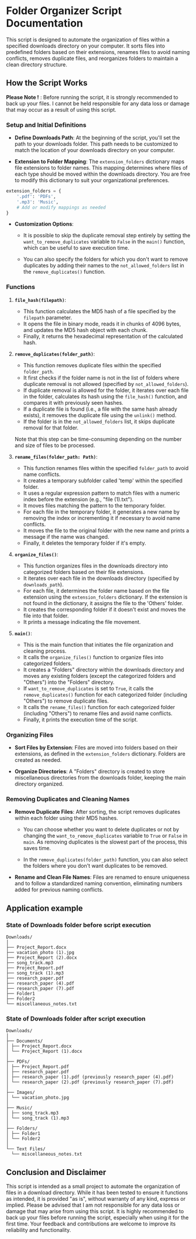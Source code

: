 # Folder Organizer Script Documentation

This script is designed to automate the organization of files within a specified downloads directory on your computer. It sorts files into predefined folders based on their extensions, renames files to avoid naming conflicts, removes duplicate files, and reorganizes folders to maintain a clean directory structure.

## How the Script Works
**Please Note !** : Before running the script, it is strongly recommended to back up your files. I cannot be held responsible for any data loss or damage that may occur as a result of using this script.


### Setup and Initial Definitions

- **Define Downloads Path**: At the beginning of the script, you'll set the path to your downloads folder. This path needs to be customized to match the location of your downloads directory on your computer.

- **Extension to Folder Mapping**: The `extension_folders` dictionary maps file extensions to folder names. This mapping determines where files of each type should be moved within the downloads directory. You are free to modify this dictionary to suit your organizational preferences.

```python
extension_folders = {
    '.pdf': 'PDFs',
    '.mp3': 'Music',
    # Add or modify mappings as needed
}
```

- **Customization Options**:
  - It is possible to skip the duplicate removal step entirely by setting the `want_to_remove_duplicates` variable to `False` in the `main()` function, which can be useful to save execution time.

  - You can also specify the folders for which you don't want to remove duplicates by adding their names to the `not_allowed_folders` list in the `remove_duplicates()` function.

### Functions

1. **`file_hash(filepath)`**: 
    - This function calculates the MD5 hash of a file specified by the `filepath` parameter.
    - It opens the file in binary mode, reads it in chunks of 4096 bytes, and updates the MD5 hash object with each chunk.
    - Finally, it returns the hexadecimal representation of the calculated hash.


2. **`remove_duplicates(folder_path)`**: 
    - This function removes duplicate files within the specified `folder_path`.
    - It first checks if the folder name is not in the list of folders where duplicate removal is not allowed (specified by `not_allowed_folders`).
    - If duplicate removal is allowed for the folder, it iterates over each file in the folder, calculates its hash using the `file_hash()` function, and compares it with previously seen hashes.
    - If a duplicate file is found (i.e., a file with the same hash already exists), it removes the duplicate file using the `unlink()` method.
    - If the folder is in the `not_allowed_folders` list, it skips duplicate removal for that folder.


    Note that this step can be time-consuming depending on the number and size of files to be processed.

3. **`rename_files(folder_path: Path)`**: 
    - This function renames files within the specified `folder_path` to avoid name conflicts.
    - It creates a temporary subfolder called 'temp' within the specified folder.
    - It uses a regular expression pattern to match files with a numeric index before the extension (e.g., "file (1).txt").
    - It moves files matching the pattern to the temporary folder.
    - For each file in the temporary folder, it generates a new name by removing the index or incrementing it if necessary to avoid name conflicts.
    - It moves the file to the original folder with the new name and prints a message if the name was changed.
    - Finally, it deletes the temporary folder if it's empty.

4. **`organize_files()`**: 
    - This function organizes files in the downloads directory into categorized folders based on their file extensions.
    - It iterates over each file in the downloads directory (specified by `downloads_path`).
    - For each file, it determines the folder name based on the file extension using the `extension_folders` dictionary. If the extension is not found in the dictionary, it assigns the file to the 'Others' folder.
    - It creates the corresponding folder if it doesn't exist and moves the file into that folder.
    - It prints a message indicating the file movement.

5. **`main()`**: 
    - This is the main function that initiates the file organization and cleaning process.
    - It calls the `organize_files()` function to organize files into categorized folders.
    - It creates a "Folders" directory within the downloads directory and moves any existing folders (except the categorized folders and "Others") into the "Folders" directory.
    - If `want_to_remove_duplicates` is set to `True`, it calls the `remove_duplicates()` function for each categorized folder (including "Others") to remove duplicate files.
    - It calls the `rename_files()` function for each categorized folder (including "Others") to rename files and avoid name conflicts.
    - Finally, it prints the execution time of the script.

### Organizing Files

- **Sort Files by Extension**: Files are moved into folders based on their extensions, as defined in the `extension_folders` dictionary. Folders are created as needed.

- **Organize Directories**: A "Folders" directory is created to store miscellaneous directories from the downloads folder, keeping the main directory organized.

### Removing Duplicates and Cleaning Names

- **Remove Duplicate Files**: After sorting, the script removes duplicates within each folder using their MD5 hashes.
  - You can choose whether you want to delete duplicates or not by changing the `want_to_remove_duplicates` variable to `True` or `False` in `main`. As       removing duplicates is the slowest part of the process, this saves time. 

  - In the `remove_duplicates(folder_path)` function, you can also select the folders where you don't want duplicates to be removed. 

- **Rename and Clean File Names**: Files are renamed to ensure uniqueness and to follow a standardized naming convention, eliminating numbers added for previous naming conflicts.


## Application example
### State of Downloads folder before script execution 
```
Downloads/
│
├── Project_Report.docx
├── vacation_photo (1).jpg
├── Project_Report (2).docx
├── song_track.mp3
├── Project_Report.pdf
├── song_track (1).mp3
├── research_paper.pdf
├── research_paper (4).pdf
├── research_paper (7).pdf
├── Folder1
├── Folder2
└── miscellaneous_notes.txt
```
### State of Downloads folder after script execution 
```
Downloads/
│
├── Documents/
│ ├── Project_Report.docx
│ └── Project_Report (1).docx
│
├── PDFs/
│ ├── Project_Report.pdf
│ ├── research_paper.pdf
│ ├── research_paper (1).pdf (previously research_paper (4).pdf)
│ └── research_paper (2).pdf (previously research_paper (7).pdf)
│
├── Images/
│ └── vacation_photo.jpg
│
├── Music/
│ ├── song_track.mp3
│ └── song_track (1).mp3
│
├── Folders/
│ ├── Folder1
│ └── Folder2
│
└── Text Files/
  └── miscellaneous_notes.txt
```

## Conclusion and Disclaimer

This script is intended as a small project to automate the organization of files in a download directory. While it has been tested to ensure it functions as intended, it is provided "as is", without warranty of any kind, express or implied. Please be advised that I am not responsible for any data loss or damage that may arise from using this script. It is highly recommended to back up your files before running the script, especially when using it for the first time. Your feedback and contributions are welcome to improve its reliability and functionality.




